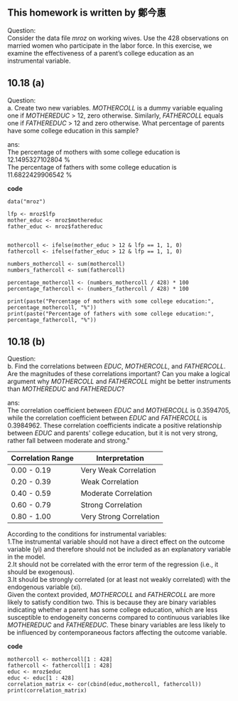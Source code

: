 
## This homework is written by 鄭今惠

Question:\
Consider the data file $mroz$ on working wives. Use the 428 observations on married women who participate in the labor force. In this exercise, we examine the effectiveness of a parent’s college education as an instrumental variable.

## 10.18 (a)

Question:\
a. Create two new variables. $MOTHERCOLL$ is a dummy variable equaling one if $MOTHEREDUC$ \> 12, zero otherwise. Similarly, $FATHERCOLL$ equals one if $FATHEREDUC$ \> 12 and zero otherwise. What percentage of parents have some college education in this sample?

ans:\
The percentage of mothers with some college education is 12.1495327102804 %\
The percentage of fathers with some college education is 11.6822429906542 %

**code**

```{R }
data("mroz")

lfp <- mroz$lfp
mother_educ <- mroz$mothereduc
father_educ <- mroz$fathereduc


mothercoll <- ifelse(mother_educ > 12 & lfp == 1, 1, 0)
fathercoll <- ifelse(father_educ > 12 & lfp == 1, 1, 0)

numbers_mothercoll <- sum(mothercoll)
numbers_fathercoll <- sum(fathercoll)

percentage_mothercoll <- (numbers_mothercoll / 428) * 100
percentage_fathercoll <- (numbers_fathercoll / 428) * 100

print(paste("Percentage of mothers with some college education:", percentage_mothercoll, "%"))
print(paste("Percentage of fathers with some college education:", percentage_fathercoll, "%"))

```

## 10.18 (b)

Question:\
b. Find the correlations between $EDUC$, $MOTHERCOLL$, and $FATHERCOLL$. Are the magnitudes of these correlations important? Can you make a logical argument why $MOTHERCOLL$ and $FATHERCOLL$ might be better instruments than $MOTHEREDUC$ and $FATHEREDUC$?

ans:\
The correlation coefficient between $EDUC$ and $MOTHERCOLL$ is 0.3594705, while the correlation coefficient between $EDUC$ and $FATHERCOLL$ is 0.3984962. These correlation coefficients indicate a positive relationship between $EDUC$ and parents' college education, but it is not very strong, rather fall between moderate and strong."

| Correlation Range | Interpretation          |
|-------------------|-------------------------|
| 0.00 - 0.19       | Very Weak Correlation   |
| 0.20 - 0.39       | Weak Correlation        |
| 0.40 - 0.59       | Moderate Correlation    |
| 0.60 - 0.79       | Strong Correlation      |
| 0.80 - 1.00       | Very Strong Correlation |

According to the conditions for instrumental variables:\
1.The instrumental variable should not have a direct effect on the outcome variable (yi) and therefore should not be included as an explanatory variable in the model.\
2.It should not be correlated with the error term of the regression (i.e., it should be exogenous).\
3.It should be strongly correlated (or at least not weakly correlated) with the endogenous variable (xi).\
Given the context provided, $MOTHERCOLL$ and $FATHERCOLL$ are more likely to satisfy condition two. This is because they are binary variables indicating whether a parent has some college education, which are less susceptible to endogeneity concerns compared to continuous variables like $MOTHEREDUC$ and $FATHEREDUC$. These binary variables are less likely to be influenced by contemporaneous factors affecting the outcome variable.

**code**

```{R }
mothercoll <- mothercoll[1 : 428]
fathercoll <- fathercoll[1 : 428]
educ <- mroz$educ
educ <- educ[1 : 428]
correlation_matrix <- cor(cbind(educ,mothercoll, fathercoll))
print(correlation_matrix)
```
